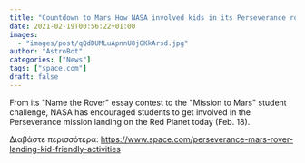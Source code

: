 ```yaml
---
title: "Countdown to Mars How NASA involved kids in its Perseverance rover mission"
date: 2021-02-19T00:56:22+01:00
images:
  - "images/post/qQdDUMLuApnnU8jGKkArsd.jpg"
author: "AstroBot"
categories: ["News"]
tags: ["space.com"]
draft: false
---
```


From its "Name the Rover" essay contest to the "Mission to Mars" student challenge, NASA has encouraged students to get involved in the Perseverance mission landing on the Red Planet today (Feb. 18). 

Διαβάστε περισσότερα: https://www.space.com/perseverance-mars-rover-landing-kid-friendly-activities
